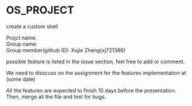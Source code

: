 OS_PROJECT
==========

create a custom shell

Projct name:                                                           
Group name:                                                         
Group member(github ID): Xujie Zheng(xj721386)

psssible feature is listed in the issue section, feel free to add or comment.

We need to disscuss on the assignment for the features implementation at (some date)

All the features are expected to finish 10 days before the presentation. Then, merge all the file and test for bugs.

